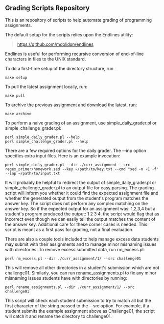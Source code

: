 Grading Scripts Repository
----------------------------

This is an repository of scripts to help automate grading of programming assignments. 

The default setup for the scripts relies upon the Endlines utility:

> https://github.com/mdolidon/endlines

Endlines is useful for performing recursive conversion of end-of-line characters in files to the UNIX standard.

To do a first-time setup of the directory structure, run:

```
make setup
```

To pull the latest assignment locally, run:

```
make pull
```

To archive the previous assignment and download the latest, run:

```
make archive
```

To perform a naive grading of an assignment, use simple_daily_grader.pl or simple_challenge_grader.pl:

```
perl simple_daily_grader.pl --help
perl simple_challenge_grader.pl --help
```

There are a few required options for the daily grader. The --inp option specifies extra input files. Here is an example invocation:

```
perl simple_daily_grader.pl --dir ./curr_assignment --src regex_primer/homework.sed --key ~/path/to/key.txt --cmd "sed -n -E -f" --inp ~/path/to/input.txt
```

It will probably be helpful to redirect the output of simple_daily_grader.pl or simple_challenge_grader.pl to an output file for easy parsing. The grading script will inform you whether it could find the expected assignment file and whether the generated output from the student's program matches the answer key. The script does not perform any complex matching on the answer key. So if the expected output for an assignment was: 1,2,3,4 but a student's program produced the output: 1 2 3 4, the script would flag that as incorrect even though we can easily tell the output matches the content of the answer key. Additional care for these corner cases is needed. This script is meant as a first pass for grading, not a final evaluation.

There are also a couple tools included to help manage excess data students may submit with their assignments and to manage minor misnaming issues with directories. To remove excess submitted data, run rm_excess.pl:

```
perl rm_excess.pl --dir ./curr_assignment/1/ --src challenge01
```

This will remove all other directories in a student's submission which are not challenge01. Similarly, you can run rename_assignments.pl to fix any minor misnaming issues students have with directories by running:

```
perl rename_assignments.pl --dir ./curr_assignment/1/ --src challenge01
```

This script will check each student submission to try to match all but the first character of the string passed to the --src option. For example, if a student submits the example assignment above as Challenge01, the script will catch it and rename the directory to challenge01.
